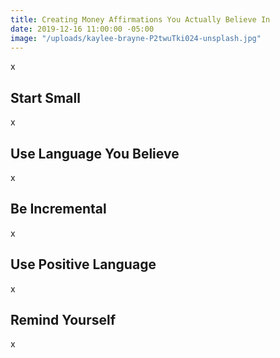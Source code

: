 ```yaml
---
title: Creating Money Affirmations You Actually Believe In
date: 2019-12-16 11:00:00 -05:00
image: "/uploads/kaylee-brayne-P2twuTki024-unsplash.jpg"
---
```


x

## Start Small

x

## Use Language You Believe

x

## Be Incremental

x

## Use Positive Language

x

## Remind Yourself

x